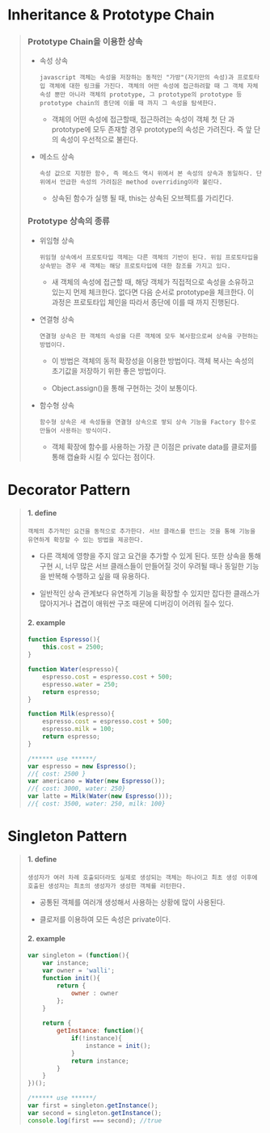 # Inheritance & Prototype Chain

> ### Prototype Chain을 이용한 상속
>
> - 속성 상속
>
>   ```text
>   javascript 객체는 속성을 저장하는 동적인 "가방"(자기만의 속성)과 프로토타입 객체에 대한 링크를 가진다. 객체의 어떤 속성에 접근하려할 때 그 객체 자체 속성 뿐만 아니라 객체의 prototype, 그 prototype의 prototype 등 prototype chain의 종단에 이를 때 까지 그 속성을 탐색한다.
>   ```
>   - 객체의 어떤 속성에 접근할때, 접근하려는 속성이 객체 첫 단 과 prototype에 모두 존재할 경우 prototype의 속성은 가려진다. 즉 앞 단의 속성이 우선적으로 불린다.
>
> - 메소드 상속
>
>   ```text
>   속성 값으로 지정한 함수, 즉 메소드 역시 위에서 본 속성의 상속과 동일하다. 단 위에서 언급한 속성의 가려짐은 method overriding이라 불린다.
>   ```
>
>   - 상속된 함수가 실행 될 때, this는 상속된 오브젝트를 가리킨다.
>
>
>
> ### Prototype 상속의 종류
>
> - 위임형 상속
>
>   ```text
>   위임형 상속에서 프로토타입 객체는 다른 객체의 기반이 된다. 위임 프로토타입을 상속받는 경우 새 객체는 해당 프로토타입에 대한 참조를 가지고 있다.
>   ```
>
>   - 새 객체의 속성에 접근할 때, 해당 객체가 직접적으로 속성을 소유하고 있는지 먼제 체크한다. 없다면 다음 순서로 prototype을 체크한다. 이 과정은 프로토타입 체인을 따라서 종단에 이를 때 까지 진행된다.
>
>
> - 연결형 상속
>
>   ```text
>   연결형 상속은 한 객체의 속성을 다른 객체에 모두 복사함으로써 상속을 구현하는 방법이다.
>   ```
>
>   - 이 방법은 객체의 동적 확장성을 이용한 방법이다. 객체 복사는 속성의 초기값을 저장하기 위한 좋은 방법이다.
>
>   - Object.assign()을 통해 구현하는 것이 보통이다.
>
>
> - 함수형 상속
>
>   ```text
>   함수형 상속은 새 속성들을 연결형 상속으로 쌓되 상속 기능을 Factory 함수로 만들어 사용하는 방식이다.
>   ```
>
>   - 객체 확장에 함수를 사용하는 가장 큰 이점은 private data를 클로저를 통해 캡슐화 시킬 수 있다는 점이다.
>





# Decorator Pattern

> #### 1. define
>
> ``` text
> 객체의 추가적인 요건을 동적으로 추가한다. 서브 클래스를 만드는 것을 통해 기능을 유연하게 확장할 수 있는 방법을 제공한다.
> ```
>
> - 다른 객체에 영향을 주지 않고 요건을 추가할 수 있게 된다. 또한 상속을 통해 구현 시, 너무 많은 서브 클래스들이 만들어질 것이 우려될 때나 동일한 기능을 반복해 수행하고 싶을 때 유용하다.
>
> - 일반적인 상속 관계보다 유연하게 기능을 확장할 수 있지만 잡다한 클래스가 많아지거나 겹겹이 애워싼 구조 때문에 디버깅이 어려워 질수 있다.
>
>
>
> #### 2. example
>
> ```javascript
> function Espresso(){
>     this.cost = 2500;
> }
> 
> function Water(espresso){
>     espresso.cost = espresso.cost + 500;
>     espresso.water = 250;
>     return espresso;
> }
> 
> function Milk(espresso){
>     espresso.cost = espresso.cost + 500;
>     espresso.milk = 100;
>     return espresso;
> }
> 
> /****** use ******/
> var espresso = new Espresso();
> //{ cost: 2500 }
> var americano = Water(new Espresso());
> //{ cost: 3000, water: 250}
> var latte = Milk(Water(new Espresso()));
> //{ cost: 3500, water: 250, milk: 100}
> ```



# Singleton Pattern

> #### 1. define
>
> ```text
> 생성자가 여러 차례 호출되더라도 실제로 생성되는 객체는 하나이고 최초 생성 이후에 호출된 생성자는 최초의 생성자가 생성한 객체를 리턴한다.
> ```
>
> - 공통된 객체를 여러개 생성해서 사용하는 상황에 많이 사용된다.
>
> - 클로저를 이용하여 모든 속성은 private이다.
>
>
> #### 2. example
>
> ```javascript
> var singleton = (function(){
>     var instance;
>     var owner = 'walli';
>     function init(){
>         return {
>             owner : owner
>         };
>     }
>     
>     return {
>         getInstance: function(){
>             if(!instance){
>                 instance = init();
>             }
>             return instance;
>         }
>     }
> })();
> 
> /****** use ******/
> var first = singleton.getInstance();
> var second = singleton.getInstance();
> console.log(first === second); //true
> ```
>
>
>
>


